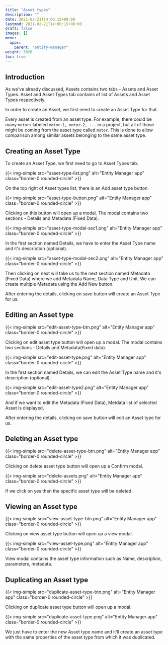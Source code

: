 ```yaml
---
title: "Asset types"
description: ""
date: 2021-02-21T14:06:15+08:00
lastmod: 2021-02-21T14:06:15+08:00
draft: false
images: []
menu:
  apps:
    parent: "entity-manager"
weight: 3020
toc: true
---
```


## Introduction

As we've already discussed, Assets contains two tabs - Assets and Asset Types. Asset and Asset Types tab contains of list of Assets and Asset Types respectively.

In order to create an Asset, we first need to create an Asset Type for that.

Every asset is created from an asset type. For example, there could be many `motors` labeled `motor-1, motor-2, ...` in a project, but all of those might be coming from the asset type called `motor`. This is done to allow comparison among similar assets belonging to the same asset type.

## Creating an Asset Type

To create an Asset Type, we first need to go to Asset Types tab.

{{< img-simple src="asset-type-list.png" alt="Entity Manager app" class="border-0 rounded-circle" >}}

On the top right of Asset types list, there is an Add asset type button.

{{< img-simple src="asset-type-button.png" alt="Entity Manager app" class="border-0 rounded-circle" >}}

Clicking on this button will open up a modal. The modal contains two sections - Details and Metadata (Fixed Data).

{{< img-simple src="asset-type-modal-sec1.png" alt="Entity Manager app" class="border-0 rounded-circle" >}}

In the first section named Details, we have to enter the Asset Type name and it's description (optional).

{{< img-simple src="asset-type-modal-sec2.png" alt="Entity Manager app" class="border-0 rounded-circle" >}}

Then clicking on next will take us to the next section named Metadata (Fixed Data) where we add Metadata Name, Data Type and Unit. We can create multiple Metadata using the Add New button.

After entering the details, clicking on save button will create an Asset Type for us.

## Editing an Asset type

{{< img-simple src="edit-asset-type-btn.png" alt="Entity Manager app" class="border-0 rounded-circle" >}}

Clicking on edit asset type button will open up a modal. The modal contains two sections - Details and Metadata(Fixed data).

{{< img-simple src="edit-asset-type.png" alt="Entity Manager app" class="border-0 rounded-circle" >}}

In the first section named Details, we can edit the Asset Type name and it's description (optional).

{{< img-simple src="edit-asset-type2.png" alt="Entity Manager app" class="border-0 rounded-circle" >}}

And if we want to edit the Metadata (Fixed Data), Metdata list of selected Asset is displayed.

After entering the details, clicking on save button will edit an Asset type for us.

## Deleting an Asset type

{{< img-simple src="delete-asset-type-btn.png" alt="Entity Manager app" class="border-0 rounded-circle" >}}

Clicking on delete asset type button will open up a Confirm modal.

{{< img-simple src="delete-assets.png" alt="Entity Manager app" class="border-0 rounded-circle" >}}

If we click on yes then the specific asset type will be deleted.

## Viewing an Asset type

{{< img-simple src="view-asset-type-btn.png" alt="Entity Manager app" class="border-0 rounded-circle" >}}

Clicking on view asset type button will open up a view modal.

{{< img-simple src="view-asset-type.png" alt="Entity Manager app" class="border-0 rounded-circle" >}}

View modal contains the asset type information such as Name, description, parameters, metadata.

## Duplicating an Asset type

{{< img-simple src="duplicate-asset-type-btn.png" alt="Entity Manager app" class="border-0 rounded-circle" >}}

Clicking on duplicate asset type button will open up a modal.

{{< img-simple src="duplicate-asset-type.png" alt="Entity Manager app" class="border-0 rounded-circle" >}}

We just have to enter the new Asset type name and it’ll create an asset type with the same properties of the asset type from which it was duplicated.

